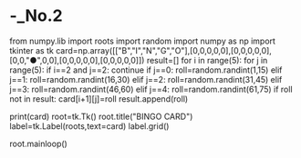 # -_No.2
from numpy.lib import roots
import random
import numpy as np
import tkinter as tk
card=np.array([["B","I","N","G","O"],[0,0,0,0,0],[0,0,0,0,0],[0,0,"●",0,0],[0,0,0,0,0],[0,0,0,0,0]])
result=[]
for i in range(5):
  for j in range(5):
    if i==2 and j==2:
      continue
    if j==0:
      roll=random.randint(1,15)
    elif j==1:
      roll=random.randint(16,30)
    elif j==2:
      roll=random.randint(31,45)
    elif j==3:
      roll=random.randint(46,60)
    elif j==4:
      roll=random.randint(61,75)
    if roll not in result:
      card[i+1][j]=roll
      result.append(roll)

print(card)
root=tk.Tk()
root.title("BINGO CARD")
label=tk.Label(roots,text=card)
label.grid()

root.mainloop()